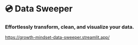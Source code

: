 #   💿 Data Sweeper
###  Effortlessly transform, clean, and visualize your data.


https://growth-mindset-data-sweeper.streamlit.app/
